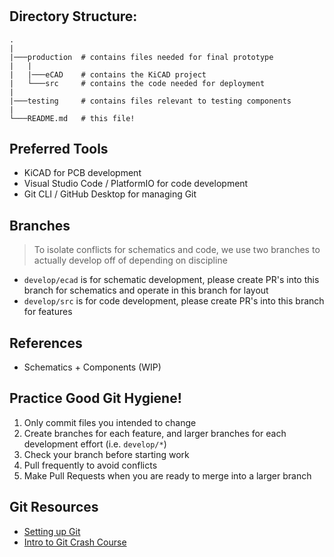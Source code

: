 # <PROJECT NAME>
<ADD BLURB ABOUT PROJECT>

## Directory Structure:
```
.
|
|───production  # contains files needed for final prototype
|   |
|   |───eCAD    # contains the KiCAD project
|   └───src     # contains the code needed for deployment
|
|───testing     # contains files relevant to testing components
|
└───README.md   # this file!
```

## Preferred Tools
- KiCAD for PCB development
- Visual Studio Code / PlatformIO for code development
- Git CLI / GitHub Desktop for managing Git

## Branches
> To isolate conflicts for schematics and code, we use two branches to actually develop off of depending on discipline
- `develop/ecad` is for schematic development, please create PR's into this branch for schematics and operate in this branch for layout
- `develop/src` is for code development, please create PR's into this branch for features

## References
- Schematics + Components (WIP)

## Practice Good Git Hygiene!
1. Only commit files you intended to change
2. Create branches for each feature, and larger branches for each development effort (i.e. ```develop/*```)
3. Check your branch before starting work
4. Pull frequently to avoid conflicts
5. Make Pull Requests when you are ready to merge into a larger branch

## Git Resources

* [Setting up Git](https://fanatical-colossus-434.notion.site/Git-Installation-and-Setup-d07b7d1ab5544424876f9fd3b4a0b312)
* [Intro to Git Crash Course](https://fanatical-colossus-434.notion.site/Crash-Course-Intro-to-Git-809641611da9478b8f9cca8fd97e49fe)
